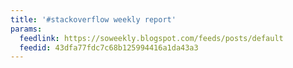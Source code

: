 ```yaml
---
title: '#stackoverflow weekly report'
params:
  feedlink: https://soweekly.blogspot.com/feeds/posts/default
  feedid: 43dfa77fdc7c68b125994416a1da43a3
---
```

